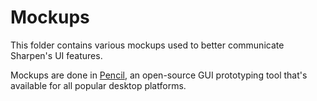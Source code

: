 # Mockups

This folder contains various mockups used to better communicate Sharpen's UI features.

Mockups are done in [Pencil](https://pencil.evolus.vn/), an open-source GUI prototyping tool that's available for all popular desktop platforms.